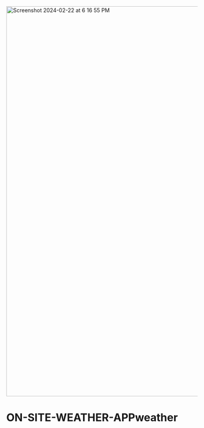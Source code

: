 <img width="1028" alt="Screenshot 2024-02-22 at 6 16 55 PM" src="https://github.com/teli203/weather-app/assets/68035449/22c0eea7-f1d4-4bd7-8dba-b9c054f599ec">

# ON-SITE-WEATHER-APPweather
 
